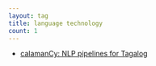 ```yaml
---
layout: tag
title: language technology
count: 1
---
```


- [calamanCy: NLP pipelines for Tagalog](https://ljvmiranda921.github.io/projects/2023/08/01/calamancy/)
